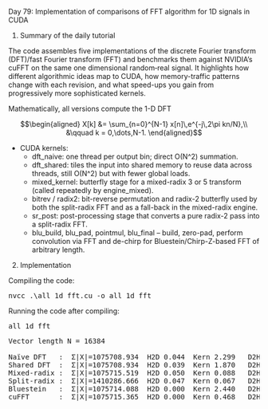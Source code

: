Day 79: Implementation of comparisons of FFT algorithm for 1D signals in CUDA

1) Summary of the daily tutorial

The code assembles five implementations of the discrete Fourier transform (DFT)/fast Fourier transform (FFT) and benchmarks them against NVIDIA’s cuFFT on the same one dimensional random‐real signal. It highlights how different algorithmic ideas map to CUDA, how memory-traffic patterns change with each revision, and what speed-ups you gain from progressively more sophisticated kernels.

Mathematically, all versions compute the 1-D DFT

```math
\begin{aligned}
X[k] &= \sum_{n=0}^{N-1} x[n]\,e^{-j\,2\pi kn/N},\\
&\qquad k = 0,\dots,N-1.
\end{aligned}
```

- CUDA kernels:
    - dft_naive: one thread per output bin; direct O(N^2) summation.
    - dft_shared: tiles the input into shared memory to reuse data across threads, still O(N^2) but with fewer global loads.
    - mixed_kernel: butterfly stage for a mixed-radix 3 or 5 transform (called repeatedly by engine_mixed).
    - bitrev / radix2: bit-reverse permutation and radix-2 butterfly used by both the split-radix FFT and as a fall-back in the mixed-radix engine.
    - sr_post: post-processing stage that converts a pure radix-2 pass into a split-radix FFT.
    - blu_build, blu_pad, pointmul, blu_final – build, zero-pad, perform convolution via FFT and de-chirp for Bluestein/Chirp-Z-based FFT of arbitrary length.

2) Implementation

Compiling the code:

<pre>nvcc .\all_1d_fft.cu -o all_1d_fft</pre>

Running the code after compiling:

<pre>all_1d_fft</pre>

<pre>Vector length N = 16384

Naïve DFT   :  Σ|X|=1075708.934  H2D 0.044  Kern 2.299   D2H 0.052  Total 2.395 ms
Shared DFT  :  Σ|X|=1075708.934  H2D 0.039  Kern 1.870   D2H 0.049  Total 1.959 ms
Mixed-radix :  Σ|X|=1075715.519  H2D 0.050  Kern 0.088   D2H 0.108  Total 0.245 ms
Split-radix :  Σ|X|=1410286.666  H2D 0.047  Kern 0.067   D2H 0.066  Total 0.180 ms
Bluestein   :  Σ|X|=1075714.088  H2D 0.000  Kern 2.440   D2H 0.109  Total 2.550 ms
cuFFT       :  Σ|X|=1075715.365  H2D 0.000  Kern 0.468   D2H 0.109  Total 0.577 ms</pre>